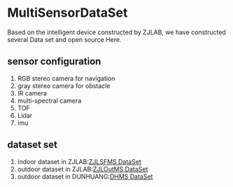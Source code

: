 # MultiSensorDataSet

Based on the intelligent device constructed by ZJLAB, we have constructed several Data set and  open source Here.

## sensor configuration

1. RGB stereo camera for navigation
2. gray stereo camera for obstacle
3. IR camera 
4. multi-spectral camera
5. TOF
6. Lidar
7. imu


## dataset set

1. indoor dataset in ZJLAB:[ZJLSFMS DataSet](http://gofile.me/6Yocc/3IkoAmjPB)
2. outdoor dataset in ZJLAB:[ZJLOutMS DataSet](http://gofile.me/6Yocc/NbB1ljLlR)
3. outdoor dataset in DUNHUANG:[DHMS DataSet](http://gofile.me/6Yocc/dD7m09dar)



